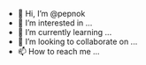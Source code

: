 - 👋 Hi, I’m @pepnok
- 👀 I’m interested in ...
- 🌱 I’m currently learning ...
- 💞️ I’m looking to collaborate on ...
- 📫 How to reach me ...

<!---
pepnok/pepnok is a ✨ special ✨ repository because its `README.md` (this file) appears on your GitHub profile.
You can click the Preview link to take a look at your changes.
--->
